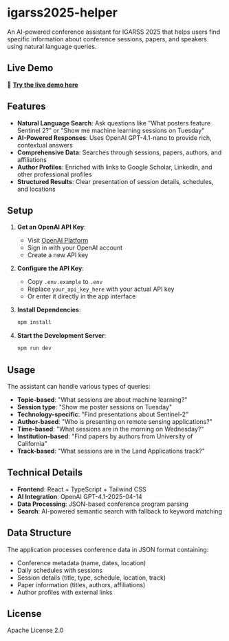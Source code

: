 # igarss2025-helper

An AI-powered conference assistant for IGARSS 2025 that helps users find specific information about conference sessions, papers, and speakers using natural language queries.

## Live Demo

🚀 **[Try the live demo here](https://igarsshelper.netlify.app/)**

## Features

- **Natural Language Search**: Ask questions like "What posters feature Sentinel 2?" or "Show me machine learning sessions on Tuesday"
- **AI-Powered Responses**: Uses OpenAI GPT-4.1-nano to provide rich, contextual answers
- **Comprehensive Data**: Searches through sessions, papers, authors, and affiliations
- **Author Profiles**: Enriched with links to Google Scholar, LinkedIn, and other professional profiles
- **Structured Results**: Clear presentation of session details, schedules, and locations

## Setup

1. **Get an OpenAI API Key**:
   - Visit [OpenAI Platform](https://platform.openai.com/api-keys)
   - Sign in with your OpenAI account
   - Create a new API key

2. **Configure the API Key**:
   - Copy `.env.example` to `.env`
   - Replace `your_api_key_here` with your actual API key
   - Or enter it directly in the app interface

3. **Install Dependencies**:
   ```bash
   npm install
   ```

4. **Start the Development Server**:
   ```bash
   npm run dev
   ```

## Usage

The assistant can handle various types of queries:

- **Topic-based**: "What sessions are about machine learning?"
- **Session type**: "Show me poster sessions on Tuesday"
- **Technology-specific**: "Find presentations about Sentinel-2"
- **Author-based**: "Who is presenting on remote sensing applications?"
- **Time-based**: "What sessions are in the morning on Wednesday?"
- **Institution-based**: "Find papers by authors from University of California"
- **Track-based**: "What sessions are in the Land Applications track?"

## Technical Details

- **Frontend**: React + TypeScript + Tailwind CSS
- **AI Integration**: OpenAI GPT-4.1-2025-04-14
- **Data Processing**: JSON-based conference program parsing
- **Search**: AI-powered semantic search with fallback to keyword matching

## Data Structure

The application processes conference data in JSON format containing:
- Conference metadata (name, dates, location)
- Daily schedules with sessions
- Session details (title, type, schedule, location, track)
- Paper information (titles, authors, affiliations)
- Author profiles with external links

## License

Apache License 2.0
